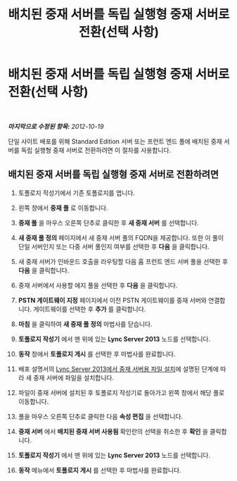 ﻿---
title: 배치된 중재 서버를 독립 실행형 중재 서버로 전환(선택 사항)
TOCTitle: 배치된 중재 서버를 독립 실행형 중재 서버로 전환(선택 사항)
ms:assetid: 7c3c2fb4-4ff2-47b1-aab3-0aa91472eadb
ms:mtpsurl: https://technet.microsoft.com/ko-kr/library/JJ205026(v=OCS.15)
ms:contentKeyID: 49304149
ms.date: 08/24/2015
mtps_version: v=OCS.15
ms.translationtype: HT
---

# 배치된 중재 서버를 독립 실행형 중재 서버로 전환(선택 사항)

 

_**마지막으로 수정된 항목:** 2012-10-19_

단일 사이트 배포를 위해 Standard Edition 서버 또는 프런트 엔드 풀에 배치된 중재 서버를 독립 실행형 중재 서버로 전환하려면 이 절차를 사용합니다.

## 배치된 중재 서버를 독립 실행형 중재 서버로 전환하려면

1.  토폴로지 작성기에서 기존 토폴로지를 엽니다.

2.  왼쪽 창에서 **중재 풀** 로 이동합니다.

3.  **중재 풀** 을 마우스 오른쪽 단추로 클릭한 후 **새 중재 서버** 를 선택합니다.

4.  **새 중재 풀 정의** 페이지에서 새 중재 서버 풀의 FQDN을 제공합니다. 또한 이 풀이 단일 서버인지 또는 다중 서버 풀인지 여부를 선택한 후 **다음** 을 클릭합니다.

5.  새 중재 서버가 인바운드 호출을 라우팅할 다음 홉 프런트 엔드 서버 풀을 선택한 후 **다음** 을 클릭합니다.

6.  중재 서버에서 사용할 에지 풀을 선택한 후 **다음** 을 클릭합니다.

7.  **PSTN 게이트웨이 지정** 페이지에서 이전 PSTN 게이트웨이를 중재 서버와 연결합니다. 게이트웨이를 선택한 후 **추가** 를 클릭합니다.

8.  **마침** 을 클릭하여 **새 중재 풀 정의** 마법사를 닫습니다.

9.  **토폴로지 작성기** 에서 맨 위에 있는 **Lync Server 2013** 노드를 선택합니다.

10. **동작** 창에서 **토폴로지 게시** 를 선택한 후 마법사를 완료합니다.

11. 배포 설명서의 [Lync Server 2013에서 중재 서버용 파일 설치](lync-server-2013-install-the-files-for-mediation-server.md)에 설명된 단계에 따라 새 중재 서버에 파일을 설치합니다.

12. 파일이 중재 서버에 설치된 후 토폴로지 작성기로 돌아가고 왼쪽 창에서 해당 풀로 이동합니다.

13. 풀을 마우스 오른쪽 단추로 클릭한 다음 **속성 편집** 을 선택합니다.

14. **중재 서버** 에서 **배치된 중재 서버 사용됨** 확인란의 선택을 취소한 후 **확인** 을 클릭합니다.

15. **토폴로지 작성기** 에서 맨 위에 있는 **Lync Server 2013** 노드를 선택합니다.

16. **동작** 메뉴에서 **토폴로지 게시** 를 선택한 후 마법사를 완료합니다.

